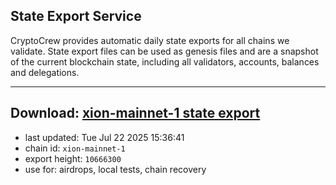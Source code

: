 ## State Export Service
CryptoCrew provides automatic daily state exports for all chains we validate. State export files can be used as genesis files and are a snapshot of the current blockchain state, including all validators, accounts, balances and delegations.

---
**Download: [xion-mainnet-1 state export](https://dl-eu2.ccvalidators.com/SERVICE/xion/xion-mainnet-1_export_10666300.json)**
---

- last updated: Tue Jul 22 2025 15:36:41
- chain id: `xion-mainnet-1`
- export height: `10666300`
- use for: airdrops, local tests, chain recovery
